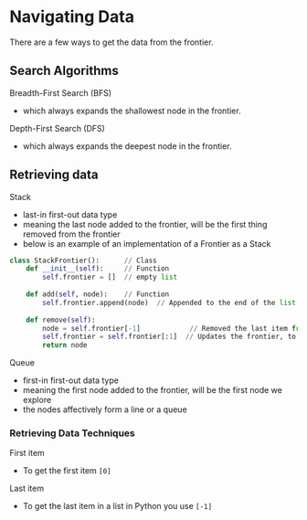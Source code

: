 # Navigating Data

There are a few ways to get the data from the frontier.

## Search Algorithms
Breadth-First Search (BFS)
- which always expands the shallowest node in the frontier.

Depth-First Search (DFS)
- which always expands the deepest node in the frontier.

## Retrieving data
Stack
- last-in first-out data type
- meaning the last node added to the frontier, will be the first thing removed from the frontier
- below is an example of an implementation of a Frontier as a Stack
```python
class StackFrontier():      // Class
    def __init__(self):     // Function 
        self.frontier = []  // empty list
 
    def add(self, node):    // Function 
        self.frontier.append(node)  // Appended to the end of the list
    
    def remove(self):
        node = self.frontier[-1]            // Removed the last item from the list
        self.frontier = self.frontier[:1]  // Updates the frontier, to remove the last item from the frontier
        return node
```

Queue
- first-in first-out data type
- meaning the first node added to the frontier, will be the first node we explore
- the nodes affectively form a line or a queue

### Retrieving Data Techniques
First item
- To get the first item `[0]`

Last item
- To get the last item in a list in Python you use `[-1]`
